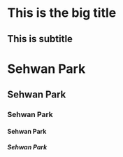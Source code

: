 This is the big title
=====================

This is subtitle
----------------

# Sehwan Park

## Sehwan Park

### Sehwan Park

#### Sehwan Park

##### Sehwan Park
